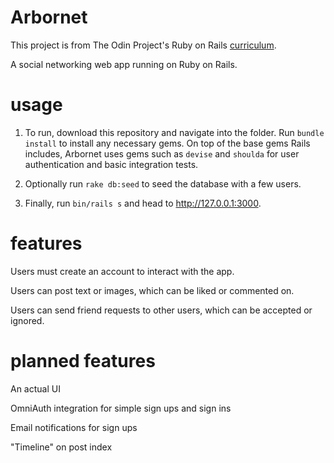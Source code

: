 # Arbornet

This project is from The Odin Project's Ruby on Rails [curriculum](https://www.theodinproject.com/lessons/ruby-on-rails-rails-final-project).

A social networking web app running on Ruby on Rails.

# usage

1. To run, download this repository and navigate into the folder. Run `bundle install` to install any necessary gems. On top of the base gems Rails includes, Arbornet uses gems such as `devise` and `shoulda` for user authentication and basic integration tests.

2. Optionally run `rake db:seed` to seed the database with a few users.

3. Finally, run `bin/rails s` and head to http://127.0.0.1:3000.

# features

Users must create an account to interact with the app.

Users can post text or images, which can be liked or commented on.

Users can send friend requests to other users, which can be accepted or ignored.

# planned features

An actual UI

OmniAuth integration for simple sign ups and sign ins

Email notifications for sign ups

"Timeline" on post index